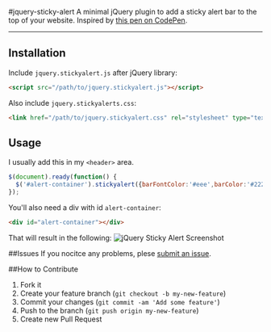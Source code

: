 #jquery-sticky-alert
A minimal jQuery plugin to add a sticky alert bar to the top of your website. Inspired by [this pen on CodePen](http://codepen.io/thommybrowne/details/katou).

---

## Installation

Include ```jquery.stickyalert.js``` after jQuery library:

```html
<script src="/path/to/jquery.stickyalert.js"></script>
```

Also include ```jquery.stickyalerts.css```:

```html
<link href="/path/to/jquery.stickyalert.css" rel="stylesheet" type="text/css" />
```

## Usage

I usually add this in my ```<header>``` area.
```javascript
$(document).ready(function() {
  $('#alert-container').stickyalert({barFontColor:'#eee',barColor:'#222',barText:'Hey, need some web work done? Give me a shout!',barTextLink:'http://longren.io/work-with-me/'});
});
```

You'll also need a div with id ```alert-container```:
```html
<div id="alert-container"></div>
```

That will result in the following:
![jQuery Sticky Alert Screenshot](https://raw.githubusercontent.com/tlongren/jquery-sticky-alert/master/screenshot.png "jQuery Sitcky Alert Screenshot")

##Issues
If you nocitce any problems, plese [submit an issue](https://github.com/tlongren/colors-anchor-theme/issues).

##How to Contribute
1. Fork it
2. Create your feature branch (`git checkout -b my-new-feature`)
3. Commit your changes (`git commit -am 'Add some feature'`)
4. Push to the branch (`git push origin my-new-feature`)
5. Create new Pull Request